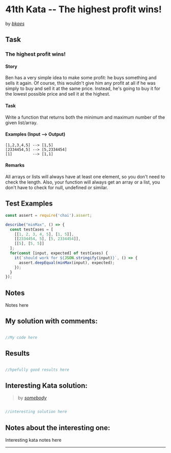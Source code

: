 # 41th Kata -- The highest profit wins!


by *[bkaes](https://www.codewars.com/users/bkaes)*


## Task

### The highest profit wins!


#### Story

Ben has a very simple idea to make some profit: he buys something and sells it again. Of course, this wouldn't give him any profit at all if he was simply to buy and sell it at the same price. Instead, he's going to buy it for the lowest possible price and sell it at the highest.

#### Task
Write a function that returns both the minimum and maximum number of the given list/array.

#### Examples (Input --> Output)
```
[1,2,3,4,5] --> [1,5]
[2334454,5] --> [5,2334454]
[1]         --> [1,1]
```

#### Remarks
All arrays or lists will always have at least one element, so you don't need to check the length. Also, your function will always get an array or a list, you don't have to check for null, undefined or similar.


## Test Examples

```js
const assert = require('chai').assert;

describe("minMax", () => {
  const testCases = [
    [[1, 2, 3, 4, 5], [1, 5]],
    [[2334454, 5], [5, 2334454]],
    [[5], [5, 5]]
  ];
  for(const [input, expected] of testCases) {
    it(`should work for ${JSON.stringify(input)}`, () => {
      assert.deepEqual(minMax(input), expected);
    });
  }
});
```


## Notes

Notes here

## My solution with comments:

```js

//My code here

```


## Results

```js

//hpefully good results here

```

## Interesting Kata solution:
> by *[somebody](LINKHERE)*

```js

//interesting solution here

```

## Notes about the interesting one:

Interesting kata notes here

---













